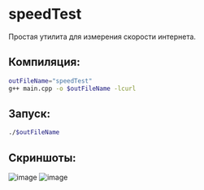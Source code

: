 # speedTest
Простая утилита для измерения скорости интернета.

## Компиляция:
```bash
outFileName="speedTest"
g++ main.cpp -o $outFileName -lcurl
```

## Запуск:
```bash
./$outFileName
```

## Скриншоты:
![image](https://github.com/PyWebSol/speedTest/assets/135124146/a9797ef8-3486-40d9-ab07-181129bf2d90)
![image](https://github.com/PyWebSol/speedTest/assets/135124146/25bef018-9532-445e-b24c-e2bf0dc49e04)
